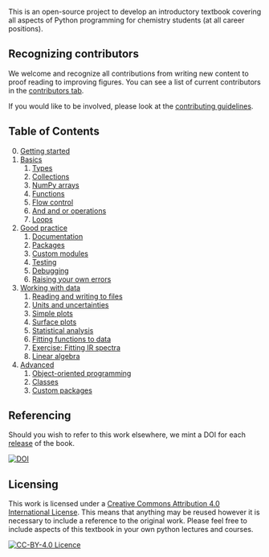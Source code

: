 This is an open-source project to develop an introductory textbook covering all aspects of Python programming for chemistry students (at all career positions).

## Recognizing contributors

We welcome and recognize all contributions from writing new content to proof reading to improving figures.
You can see a list of current contributors in the [contributors tab](https://github.com/pythoninchemistry/intro_python_chemists/graphs/contributors).

If you would like to be involved, please look at the [contributing guidelines](https://github.com/pythoninchemistry/intro_python_chemists/blob/master/content/contributing.md).

## Table of Contents

0. [Getting started](https://pythoninchemistry.org/intro_python_chemists/getting_started.html)
1. [Basics](https://pythoninchemistry.org/intro_python_chemists/basics/basics.html)
    1. [Types](https://pythoninchemistry.org/intro_python_chemists/basics/types.html)
    2. [Collections](https://pythoninchemistry.org/intro_python_chemists/basics/collections.html)
    3. [NumPy arrays](https://pythoninchemistry.org/intro_python_chemists/basics/numpy_arrays.html)
    4. [Functions](https://pythoninchemistry.org/intro_python_chemists/basics/functions.html)
    5. [Flow control](https://pythoninchemistry.org/intro_python_chemists/basics/flow_control.html)
    6. [And and or operations](https://pythoninchemistry.org/intro_python_chemists/basics/and_or.html)
    7. [Loops](https://pythoninchemistry.org/intro_python_chemists/basics/loops.html)
2. [Good practice](https://pythoninchemistry.org/intro_python_chemists/good_practice/good_practice.html)
    1. [Documentation](https://pythoninchemistry.org/intro_python_chemists/good_practice/good_practice/documentation.html)
    2. [Packages](https://pythoninchemistry.org/intro_python_chemists/good_practice/good_practice/packages.html)
    3. [Custom modules](https://pythoninchemistry.org/intro_python_chemists/good_practice/good_practice/custom_modules.html)
    4. [Testing](https://pythoninchemistry.org/intro_python_chemists/good_practice/good_practice/tests.html)
    5. [Debugging](https://pythoninchemistry.org/intro_python_chemists/good_practice/good_practice/debugging.html)
    6. [Raising your own errors](https://pythoninchemistry.org/intro_python_chemists/good_practice/good_practice/raising_errors.html)
3. [Working with data](https://pythoninchemistry.org/intro_python_chemists/data_work/data_work.html)
    1. [Reading and writing to files](https://pythoninchemistry.org/intro_python_chemists/data_work/data_work/io.html)
    2. [Units and uncertainties](https://pythoninchemistry.org/intro_python_chemists/data_work/data_work/units_and_uncertainties.html)
    3. [Simple plots](https://pythoninchemistry.org/intro_python_chemists/data_work/data_work/simple_plots.html)
    4. [Surface plots](https://pythoninchemistry.org/intro_python_chemists/data_work/data_work/surface_plots.html)
    5. [Statistical analysis](https://pythoninchemistry.org/intro_python_chemists/data_work/data_work/stats.html)
    6. [Fitting functions to data](https://pythoninchemistry.org/intro_python_chemists/data_work/data_work/optimisation.html)
    7. [Exercise: Fitting IR spectra](https://pythoninchemistry.org/intro_python_chemists/data_work/data_work/ir_spectra.html)
    8. [Linear algebra](https://pythoninchemistry.org/intro_python_chemists/good_practice/data_work/linear_algebra.html)
4. [Advanced](https://pythoninchemistry.org/intro_python_chemists/advanced/advanced.html)
    1. [Object-oriented programming](https://pythoninchemistry.org/intro_python_chemists/advanced/oop.html)
    2. [Classes](https://pythoninchemistry.org/intro_python_chemists/advanced/classes.html)
    3. [Custom packages](https://pythoninchemistry.org/intro_python_chemists/advanced/custom_packages.html)

## Referencing 

Should you wish to refer to this work elsewhere, we mint a DOI for each [release](https://github.com/pythoninchemistry/intro_python_chemists/releases) of the book. 

[![DOI](https://zenodo.org/badge/248480226.svg)](https://zenodo.org/badge/latestdoi/248480226)

## Licensing

This work is licensed under a <a rel="license" href="http://creativecommons.org/licenses/by/4.0/">Creative Commons Attribution 4.0 International License</a>. 
This means that anything may be reused however it is necessary to include a reference to the original work. 
Please feel free to include aspects of this textbook in your own python lectures and courses. 

[![CC-BY-4.0 Licence](https://i.creativecommons.org/l/by/4.0/88x31.png)](http://creativecommons.org/licenses/by/4.0/)

